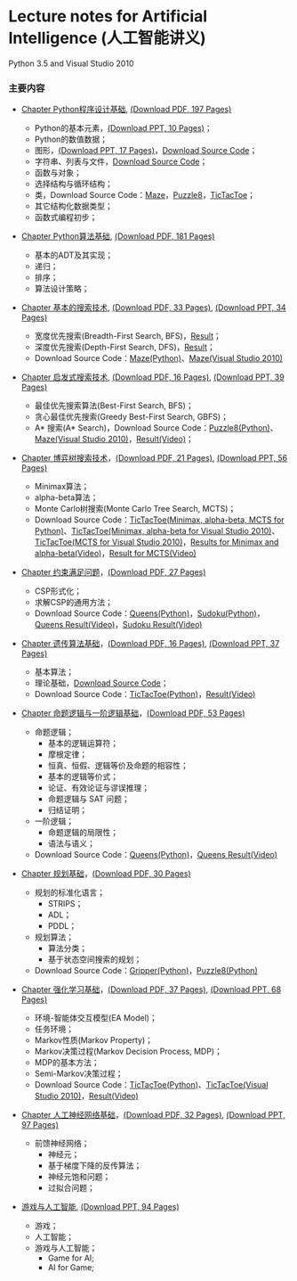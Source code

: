 # Lecture notes for Artificial Intelligence (人工智能讲义)

Python 3.5 and Visual Studio 2010

### 主要内容
- <a href="https://duxiaoqin.github.io/Lecture-notes-for-Artificial-Intelligence/Chapter1-CN.html">Chapter Python程序设计基础</a>, <a href="Chapter1-CN.pdf">(Download PDF, 197 Pages)</a>
   - Python的基本元素，<a href="Lesson1-CN.pdf">(Download PPT, 10 Pages)</a>；
   - Python的数值数据；
   - 图形，<a href="Lesson2-CN.pdf">(Download PPT, 17 Pages)</a>，<a href="SourceCode3.zip">Download Source Code</a>；
   - 字符串、列表与文件，<a href="SourceCode2.zip">Download Source Code</a>；
   - 函数与对象；
   - 选择结构与循环结构；
   - 类，Download Source Code：<a href="Maze1.zip">Maze</a>，<a href="Puzzle8-1.zip">Puzzle8</a>，<a href="TicTacToe1.zip">TicTacToe</a>；
   - 其它结构化数据类型；
   - 函数式编程初步；

- <a href="https://duxiaoqin.github.io/Lecture-notes-for-Artificial-Intelligence/Chapter2-CN.html">Chapter Python算法基础</a>, <a href="Chapter2-CN.pdf">(Download PDF, 181 Pages)</a>
   - 基本的ADT及其实现；
   - 递归；
   - 排序；
   - 算法设计策略；
   
- <a href="https://duxiaoqin.github.io/Lecture-notes-for-Artificial-Intelligence/Chapter3-CN.html">Chapter 基本的搜索技术</a>, <a href="Chapter3-CN.pdf">(Download PDF, 33 Pages)</a>, <a href="Search1-CN.pdf">(Download PPT, 34 Pages)</a>
   - 宽度优先搜索(Breadth-First Search, BFS)，<a href="maze_bfs.png">Result</a>；
   - 深度优先搜索(Depth-First Search, DFS)，<a href="maze_dfs.png">Result</a>；
   - Download Source Code：<a href="Maze_DBFS.zip">Maze(Python)</a>、<a href="DFSMaze.zip">Maze(Visual Studio 2010)</a>
   
- <a href="https://duxiaoqin.github.io/Lecture-notes-for-Artificial-Intelligence/Chapter4-CN.html">Chapter 启发式搜索技术</a>, <a href="Chapter4-CN.pdf">(Download PDF, 16 Pages)</a>, <a href="Search2-CN.pdf">(Download PPT, 39 Pages)</a>
   - 最佳优先搜索算法(Best-First Search, BFS)；
   - 贪心最佳优先搜索(Greedy Best-First Search, GBFS)；
   - A* 搜索(A* Search)，Download Source Code：<a href="Puzzle8-AStar.zip">Puzzle8(Python)</a>、<a href="AStarMaze.zip">Maze(Visual Studio 2010)</a>，<a href="Puzzle8AStarResult.mp4">Result(Video)</a>；
   
- <a href="https://duxiaoqin.github.io/Lecture-notes-for-Artificial-Intelligence/Chapter5-CN.html">Chapter 博弈树搜索技术</a>，<a href="Chapter5-CN.pdf">(Download PDF, 21 Pages)</a>, <a href="Search3-CN.pdf">(Download PPT, 56 Pages)</a>
   - Minimax算法；
   - alpha-beta算法；
   - Monte Carlo树搜索(Monte Carlo Tree Search, MCTS)；
   - Download Source Code：<a href="TicTacToe-GameTree.zip">TicTacToe(Minimax, alpha-beta, MCTS for Python)</a>、<a href="TTTAlphaBeta.zip">TicTacToe(Minimax, alpha-beta for Visual Studio 2010)</a>、<a href="TTTMonteCarlo.zip">TicTacToe(MCTS for Visual Studio 2010)</a>，<a href="Minimax-AlphaBetaResult.mp4">Results for Minimax and alpha-beta(Video)</a>，<a href="MCTSResult.mp4">Result for MCTS(Video)</a>
   
- <a href="https://duxiaoqin.github.io/Lecture-notes-for-Artificial-Intelligence/Chapter-CSP.html">Chapter 约束满足问题</a>，<a href="Chapter-CSP.pdf">(Download PDF, 27 Pages)</a>
   - CSP形式化；
   - 求解CSP的通用方法；
   - Download Source Code：<a href="QueensCode.zip">Queens(Python)</a>，<a href="SudokuCode.zip">Sudoku(Python)</a>，<a href="QueensDemo.mp4">Queens Result(Video)</a>，<a href="SudokuDemo.mp4">Sudoku Result(Video)</a>

- <a href="https://duxiaoqin.github.io/Lecture-notes-for-Artificial-Intelligence/Chapter7-CN.html">Chapter 遗传算法基础</a>，<a href="Chapter7-CN.pdf">(Download PDF, 16 Pages)</a>, <a href="Genetic-Algorithm-CN.pdf">(Download PPT, 37 Pages)</a>
   - 基本算法；
   - 理论基础，<a href="SourceCodeGA.zip">Download Source Code</a>；
   - Download Source Code：<a href="TicTacToeGA.zip">TicTacToe(Python)</a>，<a href="TTTGAResult.mp4">Result(Video)</a>
   
- <a href="https://duxiaoqin.github.io/Lecture-notes-for-Artificial-Intelligence/Chapter-Logic.html">Chapter 命题逻辑与一阶逻辑基础</a>，<a href="Chapter-Logic.pdf">(Download PDF, 53 Pages)</a>
   - 命题逻辑；
      - 基本的逻辑运算符；
      - 摩根定律；
      - 恒真、恒假、逻辑等价及命题的相容性；
      - 基本的逻辑等价式；
      - 论证、有效论证与谬误推理；
      - 命题逻辑与 SAT 问题；
      - 归结证明；
   - 一阶逻辑；
      - 命题逻辑的局限性；
      - 语法与语义；
   - Download Source Code：<a href="LogicQueensSrc.zip">Queens(Python)</a>，<a href="LogicQueensDemo.mp4">Queens Result(Video)</a>
   
- <a href="https://duxiaoqin.github.io/Lecture-notes-for-Artificial-Intelligence/Chapter-Planning.html">Chapter 规划基础</a>，<a href="Chapter-Planning.pdf">(Download PDF, 30 Pages)</a>
   - 规划的标准化语言；
      - STRIPS；
      - ADL；
      - PDDL；
   - 规划算法；
      - 算法分类；
      - 基于状态空间搜索的规划；
   - Download Source Code：<a href="GripperPlanning.zip">Gripper(Python)</a>，<a href="Puzzle8Planning.zip">Puzzle8(Python)</a>

- <a href="https://duxiaoqin.github.io/Lecture-notes-for-Artificial-Intelligence/Chapter6-CN.html">Chapter 强化学习基础</a>，<a href="Chapter6-CN.pdf">(Download PDF, 37 Pages)</a>, <a href="RL-CN.pdf">(Download PPT, 68 Pages)</a>
   - 环境-智能体交互模型(EA Model)；
   - 任务环境；
   - Markov性质(Markov Property)；
   - Markov决策过程(Markov Decision Process, MDP)；
   - MDP的基本方法；
   - Semi-Markov决策过程；
   - Download Source Code：<a href="TicTacToeRL.zip">TicTacToe(Python)</a>、<a href="TTTRL.zip">TicTacToe(Visual Studio 2010)</a>，<a href="TTTRLResult.mp4">Result(Video)</a>
   
- <a href="https://duxiaoqin.github.io/Lecture-notes-for-Artificial-Intelligence/Chapter8-CN.html">Chapter 人工神经网络基础</a>，<a href="Chapter8-CN.pdf">(Download PDF, 32 Pages)</a>, <a href="Neural-Networks-CN.pdf">(Download PPT, 97 Pages)</a>
   - 前馈神经网络；
      - 神经元；
      - 基于梯度下降的反传算法；
      - 神经元饱和问题；
      - 过拟合问题；
   
- <a href="https://duxiaoqin.github.io/Lecture-notes-for-Artificial-Intelligence/GAMEAI-CN.html">游戏与人工智能</a>, <a href="GAMEAI-CN.pdf">(Download PPT, 94 Pages)</a>
   - 游戏；
   - 人工智能；
   - 游戏与人工智能；
      - Game for AI;
      - AI for Game;
